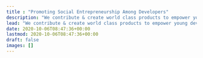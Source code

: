 ```yaml
---
title : "Promoting Social Entrepreneurship Among Developers"
description: "We contribute & create world class products to empower young developers investing into side-projects and ventures."
lead: "We contribute & create world class products to empower young developers investing into side-projects and ventures."
date: 2020-10-06T08:47:36+00:00
lastmod: 2020-10-06T08:47:36+00:00
draft: false
images: []
---
```

